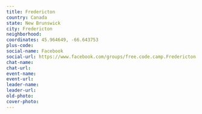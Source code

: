 ```yaml
---
title: Fredericton
country: Canada
state: New Brunswick
city: Fredericton
neighborhood: 
coordinates: 45.964649, -66.643753
plus-code:
social-name: Facebook
social-url: https://www.facebook.com/groups/free.code.camp.Fredericton
chat-name:
chat-url:
event-name:
event-url:
leader-name:
leader-url:
old-photo: 
cover-photo:
---
```

